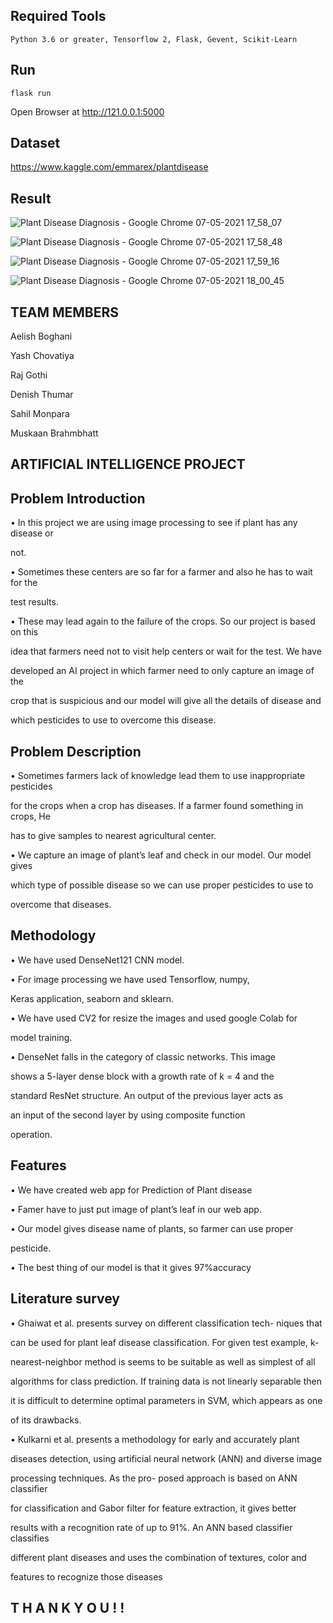 ## Required Tools

```
Python 3.6 or greater, Tensorflow 2, Flask, Gevent, Scikit-Learn
```

## Run

```
flask run
```

Open Browser at http://121.0.0.1:5000

## Dataset

https://www.kaggle.com/emmarex/plantdisease

## Result

![Plant Disease Diagnosis - Google Chrome 07-05-2021 17_58_07](https://user-images.githubusercontent.com/65387105/119216423-38565a00-baf1-11eb-9a62-6379840201c3.png)


![Plant Disease Diagnosis - Google Chrome 07-05-2021 17_58_48](https://user-images.githubusercontent.com/65387105/119216437-4ad09380-baf1-11eb-8c8f-ba2ebb648737.png)

![Plant Disease Diagnosis - Google Chrome 07-05-2021 17_59_16](https://user-images.githubusercontent.com/65387105/119216443-5623bf00-baf1-11eb-905c-aec71b79c617.png)

![Plant Disease Diagnosis - Google Chrome 07-05-2021 18_00_45](https://user-images.githubusercontent.com/65387105/119216449-6045bd80-baf1-11eb-96dc-0cf9266f3d7d.png)


## TEAM MEMBERS

Aelish Boghani

Yash Chovatiya

Raj Gothi

Denish Thumar

Sahil Monpara

Muskaan Brahmbhatt

## ARTIFICIAL INTELLIGENCE PROJECT

## Problem Introduction

• In this project we are using image processing to see if plant has any disease or

not.

• Sometimes these centers are so far for a farmer and also he has to wait for the

test results.

• These may lead again to the failure of the crops. So our project is based on this

idea that farmers need not to visit help centers or wait for the test. We have

developed an AI project in which farmer need to only capture an image of the

crop that is suspicious and our model will give all the details of disease and

which pesticides to use to overcome this disease.

## Problem Description

• Sometimes farmers lack of knowledge lead them to use inappropriate pesticides

for the crops when a crop has diseases. If a farmer found something in crops, He

has to give samples to nearest agricultural center.

• We capture an image of plant’s leaf and check in our model. Our model gives

which type of possible disease so we can use proper pesticides to use to

overcome that diseases.

## Methodology

• We have used DenseNet121 CNN model.

• For image processing we have used Tensorflow, numpy,

Keras application, seaborn and sklearn.

• We have used CV2 for resize the images and used google Colab for

model training.

• DenseNet falls in the category of classic networks. This image

shows a 5-layer dense block with a growth rate of k = 4 and the

standard ResNet structure. An output of the previous layer acts as

an input of the second layer by using composite function

operation.

## Features

• We have created web app for Prediction of Plant disease

• Famer have to just put image of plant’s leaf in our web app.

• Our model gives disease name of plants, so farmer can use proper

pesticide.

• The best thing of our model is that it gives 97%accuracy

## Literature survey

• Ghaiwat et al. presents survey on different classification tech- niques that

can be used for plant leaf disease classification. For given test example, k-

nearest-neighbor method is seems to be suitable as well as simplest of all

algorithms for class prediction. If training data is not linearly separable then

it is difficult to determine optimal parameters in SVM, which appears as one

of its drawbacks.

• Kulkarni et al. presents a methodology for early and accurately plant

diseases detection, using artificial neural network (ANN) and diverse image

processing techniques. As the pro- posed approach is based on ANN classifier

for classification and Gabor filter for feature extraction, it gives better

results with a recognition rate of up to 91%. An ANN based classifier classifies

different plant diseases and uses the combination of textures, color and

features to recognize those diseases

## T H A N K Y O U **! !**

